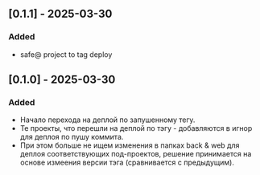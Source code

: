 ## [0.1.1] - 2025-03-30
### Added
- safe@ project to tag deploy

## [0.1.0] - 2025-03-30
### Added
- Начало перехода на деплой по запушенному тегу.
- Те проекты, что перешли на деплой по тэгу - добавляются в игнор для деплоя по пушу коммита.
- При этом больше не ищем изменения в папках back & web для деплоя соответствующих под-проектов, решение принимается на основе измеения версии тэга (сравнивается с предыдущим).